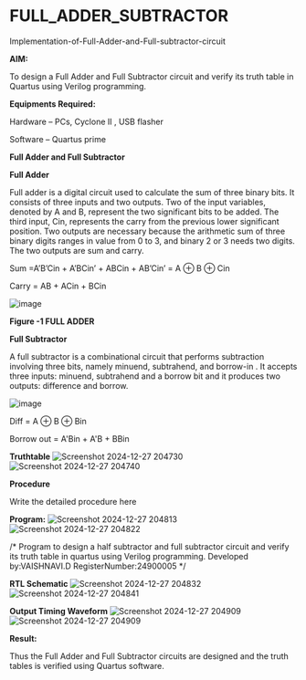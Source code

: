 # FULL_ADDER_SUBTRACTOR

Implementation-of-Full-Adder-and-Full-subtractor-circuit

**AIM:**

To design a Full Adder and Full Subtractor circuit and verify its truth table in Quartus using Verilog programming.

**Equipments Required:**

Hardware – PCs, Cyclone II , USB flasher

Software – Quartus prime

**Full Adder and Full Subtractor**

**Full Adder**

Full adder is a digital circuit used to calculate the sum of three binary bits. It consists of three inputs and two outputs. Two of the input variables, denoted by A and B, represent the two significant bits to be added. The third input, Cin, represents the carry from the previous lower significant position. Two outputs are necessary because the arithmetic sum of three binary digits ranges in value from 0 to 3, and binary 2 or 3 needs two digits. The two outputs are sum and carry.

Sum =A’B’Cin + A’BCin’ + ABCin + AB’Cin’ = A ⊕ B ⊕ Cin 

Carry = AB + ACin + BCin

![image](https://github.com/naavaneetha/FULL_ADDER_SUBTRACTOR/assets/154305477/0f30ba51-5ffb-4198-845f-18e054f675e7)

**Figure -1 FULL ADDER**

**Full Subtractor**

A full subtractor is a combinational circuit that performs subtraction involving three bits, namely minuend, subtrahend, and borrow-in . It accepts three inputs: minuend, subtrahend and a borrow bit and it produces two outputs: difference and borrow.

![image](https://github.com/naavaneetha/FULL_ADDER_SUBTRACTOR/assets/154305477/02b24f51-ab51-4304-9ad6-7b81ffc1ead5)

Diff = A ⊕ B ⊕ Bin 

Borrow out = A'Bin + A'B + BBin

**Truthtable**
![Screenshot 2024-12-27 204730](https://github.com/user-attachments/assets/7eb3b054-5744-49cd-a78a-0d0a115d191e)
![Screenshot 2024-12-27 204740](https://github.com/user-attachments/assets/e0bb81a0-e92c-47d4-bae2-df898b3f3ab2)

**Procedure**

Write the detailed procedure here

**Program:**
![Screenshot 2024-12-27 204813](https://github.com/user-attachments/assets/533dda06-e982-46da-ab99-de002cc33315)
![Screenshot 2024-12-27 204822](https://github.com/user-attachments/assets/ab148063-1f5b-4a1f-8f51-47c25ea8d455)

/* Program to design a half subtractor and full subtractor circuit and verify its truth table in quartus using Verilog programming. Developed by:VAISHNAVI.D RegisterNumber:24900005
*/

**RTL Schematic**
![Screenshot 2024-12-27 204832](https://github.com/user-attachments/assets/cbf73b38-f1c0-44af-8c65-87a44755a0b1)
![Screenshot 2024-12-27 204841](https://github.com/user-attachments/assets/fa64cf7e-a8c6-41b2-951e-e2ee5da7e0dc)

**Output Timing Waveform**
![Screenshot 2024-12-27 204909](https://github.com/user-attachments/assets/b97abfda-1d59-45ff-8440-ddc7a8c88c11)
![Screenshot 2024-12-27 204909](https://github.com/user-attachments/assets/a2759b46-5908-4b7e-90c9-449a8e2545f6)

**Result:**

Thus the Full Adder and Full Subtractor circuits are designed and the truth tables is verified using Quartus software.



